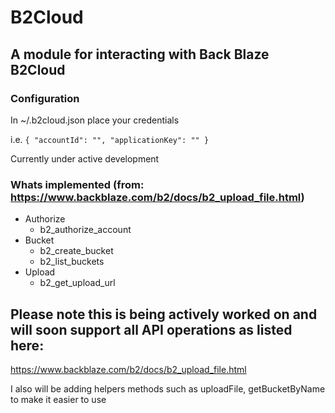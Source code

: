 # B2Cloud

## A module for interacting with Back Blaze B2Cloud


### Configuration

In ~/.b2cloud.json place your credentials

i.e.
`{
        "accountId": "",
        "applicationKey": ""
}`

Currently under active development

### Whats implemented (from:  https://www.backblaze.com/b2/docs/b2_upload_file.html)

- Authorize
  - b2_authorize_account
- Bucket
  - b2_create_bucket
  - b2_list_buckets
- Upload
  - b2_get_upload_url




## Please note this is being actively worked on and will soon support all API operations as listed here:
https://www.backblaze.com/b2/docs/b2_upload_file.html

I also will be adding helpers methods such as uploadFile, getBucketByName to make it easier to use

